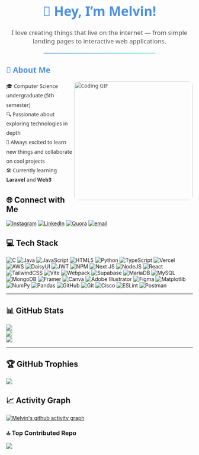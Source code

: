 <div align="center" style="font-family: 'Segoe UI', sans-serif;">
  
  <h1 style="font-size: 2.5em; color: #4A90E2;">👋 Hey, I’m Melvin!</h1>
  <p style="font-size: 1.2em; color: #555; max-width: 600px;">
    I love creating things that live on the internet — from simple landing pages to interactive web applications.
  </p>
  
  <hr style="border: none; height: 2px; background: linear-gradient(to right, #4A90E2, #50E3C2); width: 60%; margin: 20px auto;">
</div>

<div style="font-family: 'Segoe UI', sans-serif; max-width: 700px; margin: auto;">
  <h2 style="color: #4A90E2;">💫 About Me</h2>
  <img align="right" src="https://media3.giphy.com/media/v1.Y2lkPTc5MGI3NjExMWF0ajFteGk3c3duNnZycmswY2R6b3Jvc3Fld21ob2hkZXJ6dGVhaSZlcD12MV9pbnRlcm5hbF9naWZfYnlfaWQmY3Q9Zw/ZS57kdXudVqsDX0TLH/giphy.gif" 
       alt="Coding GIF" width="320" style="border-radius: 10px; opacity: 0.8;" />
  <ul style="list-style: none; padding-left: 0; line-height: 1.8em; color: #333;">
    <li>🎓 Computer Science undergraduate (5th semester)</li>
    <li>🔍 Passionate about exploring technologies in depth</li>
    <li>🤝 Always excited to learn new things and collaborate on cool projects</li>
    <li>🛠 Currently learning <strong>Laravel</strong> and <strong>Web3</strong></li>
  </ul>

</div>


## 🌐 Connect with Me
[![Instagram](https://img.shields.io/badge/Instagram-%23E4405F.svg?logo=Instagram&logoColor=white)](https://instagram.com/melvin_crustacea) 
[![LinkedIn](https://img.shields.io/badge/LinkedIn-%230077B5.svg?logo=linkedin&logoColor=white)](https://linkedin.com/in/melvin-jordan-a07862330) 
[![Quora](https://img.shields.io/badge/Quora-%23B92B27.svg?logo=Quora&logoColor=white)](https://quora.com/profile/Melvin-Jordan-1-1) 
[![email](https://img.shields.io/badge/Email-D14836?logo=gmail&logoColor=white)](mailto:melvin11278@gmail.com)  


## 💻 Tech Stack
![C](https://img.shields.io/badge/c-%2300599C.svg?style=for-the-badge&logo=c&logoColor=white) ![Java](https://img.shields.io/badge/java-%23ED8B00.svg?style=for-the-badge&logo=openjdk&logoColor=white) ![JavaScript](https://img.shields.io/badge/javascript-%23323330.svg?style=for-the-badge&logo=javascript&logoColor=%23F7DF1E) ![HTML5](https://img.shields.io/badge/html5-%23E34F26.svg?style=for-the-badge&logo=html5&logoColor=white) ![Python](https://img.shields.io/badge/python-3670A0?style=for-the-badge&logo=python&logoColor=ffdd54) ![TypeScript](https://img.shields.io/badge/typescript-%23007ACC.svg?style=for-the-badge&logo=typescript&logoColor=white) ![Vercel](https://img.shields.io/badge/vercel-%23000000.svg?style=for-the-badge&logo=vercel&logoColor=white) ![AWS](https://img.shields.io/badge/AWS-%23FF9900.svg?style=for-the-badge&logo=amazon-aws&logoColor=white) ![DaisyUI](https://img.shields.io/badge/daisyui-5A0EF8?style=for-the-badge&logo=daisyui&logoColor=white) ![JWT](https://img.shields.io/badge/JWT-black?style=for-the-badge&logo=JSON%20web%20tokens) ![NPM](https://img.shields.io/badge/NPM-%23CB3837.svg?style=for-the-badge&logo=npm&logoColor=white) ![Next JS](https://img.shields.io/badge/Next-black?style=for-the-badge&logo=next.js&logoColor=white) ![NodeJS](https://img.shields.io/badge/node.js-6DA55F?style=for-the-badge&logo=node.js&logoColor=white) ![React](https://img.shields.io/badge/react-%2320232a.svg?style=for-the-badge&logo=react&logoColor=%2361DAFB) ![TailwindCSS](https://img.shields.io/badge/tailwindcss-%2338B2AC.svg?style=for-the-badge&logo=tailwind-css&logoColor=white) ![Vite](https://img.shields.io/badge/vite-%23646CFF.svg?style=for-the-badge&logo=vite&logoColor=white) ![Webpack](https://img.shields.io/badge/webpack-%238DD6F9.svg?style=for-the-badge&logo=webpack&logoColor=black) ![Supabase](https://img.shields.io/badge/Supabase-3ECF8E?style=for-the-badge&logo=supabase&logoColor=white) ![MariaDB](https://img.shields.io/badge/MariaDB-003545?style=for-the-badge&logo=mariadb&logoColor=white) ![MySQL](https://img.shields.io/badge/mysql-4479A1.svg?style=for-the-badge&logo=mysql&logoColor=white) ![MongoDB](https://img.shields.io/badge/MongoDB-%234ea94b.svg?style=for-the-badge&logo=mongodb&logoColor=white) ![Framer](https://img.shields.io/badge/Framer-black?style=for-the-badge&logo=framer&logoColor=blue) ![Canva](https://img.shields.io/badge/Canva-%2300C4CC.svg?style=for-the-badge&logo=Canva&logoColor=white) ![Adobe Illustrator](https://img.shields.io/badge/adobe%20illustrator-%23FF9A00.svg?style=for-the-badge&logo=adobe%20illustrator&logoColor=white) ![Figma](https://img.shields.io/badge/figma-%23F24E1E.svg?style=for-the-badge&logo=figma&logoColor=white) ![Matplotlib](https://img.shields.io/badge/Matplotlib-%23ffffff.svg?style=for-the-badge&logo=Matplotlib&logoColor=black) ![NumPy](https://img.shields.io/badge/numpy-%23013243.svg?style=for-the-badge&logo=numpy&logoColor=white) ![Pandas](https://img.shields.io/badge/pandas-%23150458.svg?style=for-the-badge&logo=pandas&logoColor=white) ![GitHub](https://img.shields.io/badge/github-%23121011.svg?style=for-the-badge&logo=github&logoColor=white) ![Git](https://img.shields.io/badge/git-%23F05033.svg?style=for-the-badge&logo=git&logoColor=white) ![Cisco](https://img.shields.io/badge/cisco-%23049fd9.svg?style=for-the-badge&logo=cisco&logoColor=black) ![ESLint](https://img.shields.io/badge/ESLint-4B3263?style=for-the-badge&logo=eslint&logoColor=white) ![Postman](https://img.shields.io/badge/Postman-FF6C37?style=for-the-badge&logo=postman&logoColor=white)

---

## 📊 GitHub Stats
![](https://github-readme-stats.vercel.app/api?username=blavksmith&theme=dark&hide_border=false&include_all_commits=true&count_private=false)<br/>
![](https://nirzak-streak-stats.vercel.app/?user=blavksmith&theme=dark&hide_border=false)<br/>
![](https://github-readme-stats.vercel.app/api/top-langs/?username=blavksmith&theme=dark&hide_border=false&layout=compact)

---

## 🏆 GitHub Trophies
![](https://github-profile-trophy.vercel.app/?username=blavksmith&theme=dracula&no-frame=false&no-bg=true&margin-w=4)

## 📈 Activity Graph
[![Melvin's github activity graph](https://github-readme-activity-graph.vercel.app/graph?username=blavksmith&theme=dracula)](https://github.com/ashutosh00710/github-readme-activity-graph)

### 🔝 Top Contributed Repo
![](https://github-contributor-stats.vercel.app/api?username=blavksmith&limit=5&theme=dracula&combine_all_yearly_contributions=true)

